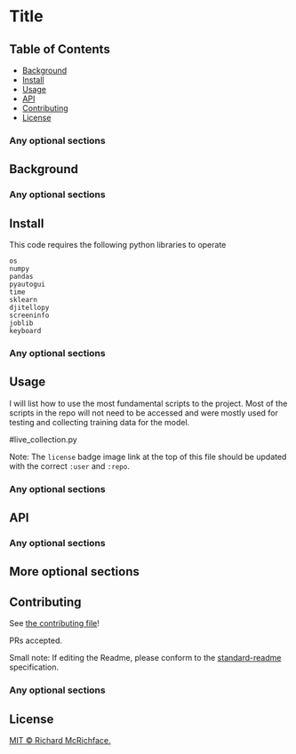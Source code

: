 # Title

## Table of Contents

- [Background](#background)
- [Install](#install)
- [Usage](#usage)
- [API](#api)
- [Contributing](#contributing)
- [License](#license)


### Any optional sections

## Background

### Any optional sections

## Install

This code requires the following python libraries to operate

```
os
numpy
pandas
pyautogui
time
sklearn
djitellopy
screeninfo
joblib
keyboard  
```

### Any optional sections

## Usage
I will list how to use the most fundamental scripts to the project. Most of the scripts in the repo will not need to be accessed and were mostly used for testing and collecting training data for the model.

#live_collection.py

Note: The `license` badge image link at the top of this file should be updated with the correct `:user` and `:repo`.

### Any optional sections

## API

### Any optional sections

## More optional sections

## Contributing

See [the contributing file](CONTRIBUTING.md)!

PRs accepted.

Small note: If editing the Readme, please conform to the [standard-readme](https://github.com/RichardLitt/standard-readme) specification.

### Any optional sections

## License

[MIT © Richard McRichface.](../LICENSE)
